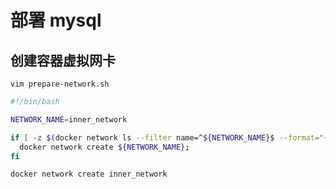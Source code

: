 # 部署 mysql

## 创建容器虚拟网卡

`vim prepare-network.sh`

```bash
#!/bin/bash

NETWORK_NAME=inner_network

if [ -z $(docker network ls --filter name=^${NETWORK_NAME}$ --format="{{ .Name }}") ] ; then
  docker network create ${NETWORK_NAME};
fi

```

`docker network create inner_network`
